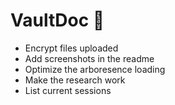 # VaultDoc 🔐

- Encrypt files uploaded
- Add screenshots in the readme
- Optimize the arboresence loading
- Make the research work
- List current sessions
